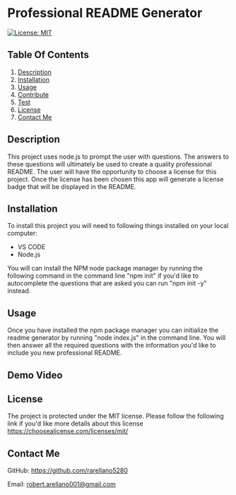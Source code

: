 # Professional README Generator
  
  [![License: MIT](https://img.shields.io/badge/License-MIT-yellow.svg)](https://choosealicense.com/licenses/mit/)

## Table Of Contents
1. [Description](#description)
2. [Installation](#installation)
3. [Usage](#usage)
4. [Contribute](#contribute)
5. [Test](#test)
6. [License](#license)
7. [Contact Me](#contact-me)
    
  ## Description
  This project uses node.js to prompt the user with questions. The answers to these questions will ultimately be used to create a quality professional README. The user will have the opportunity to choose a license for this project. Once the license has been chosen this app will generate a license badge that will be displayed in the README. 

  ## Installation
  To install this project you will need to following things installed on your local computer:
* VS CODE
* Node.js

You will can install the NPM node package manager by running the following command in the command line "npm init" if you'd like to autocomplete the questions that are asked you can run "npm init -y" instead. 

  ## Usage
  Once you have installed the npm package manager you can initialize the readme generator by running "node index.js" in the command line. You will then answer all the required questions with the information you'd like to include you new professional README. 

  ## Demo Video

  ## License
  The project is protected under the MIT license. Please follow the following link if you'd like more details about this license https://choosealicense.com/licenses/mit/

  ## Contact Me
  GitHub: https://github.com/rarellano5280

  Email: robert.arellano001@gmail.com
